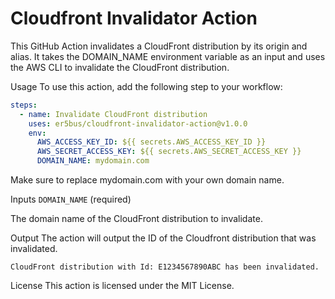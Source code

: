 # Cloudfront Invalidator Action
This GitHub Action invalidates a CloudFront distribution by its origin and alias. It takes the DOMAIN_NAME environment variable as an input and uses the AWS CLI to invalidate the CloudFront distribution.

Usage
To use this action, add the following step to your workflow:

``` yaml
steps:
  - name: Invalidate CloudFront distribution
    uses: er5bus/cloudfront-invalidator-action@v1.0.0
    env:
      AWS_ACCESS_KEY_ID: ${{ secrets.AWS_ACCESS_KEY_ID }}
      AWS_SECRET_ACCESS_KEY: ${{ secrets.AWS_SECRET_ACCESS_KEY }}
      DOMAIN_NAME: mydomain.com
```
Make sure to replace mydomain.com with your own domain name.

Inputs
`DOMAIN_NAME` (required)

The domain name of the CloudFront distribution to invalidate.

Output
The action will output the ID of the Cloudfront distribution that was invalidated.
``` log
CloudFront distribution with Id: E1234567890ABC has been invalidated.
```

License
This action is licensed under the MIT License.
